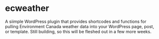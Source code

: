 # ecweather

A siimple WordPress plugin that provides shortcodes and functions for pulling Environment Canada weather data into your WordPress page, post, or template. Still building, so this will be fleshed out in a few more weeks.
